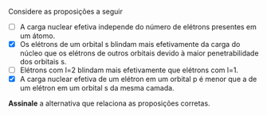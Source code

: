 Considere as proposições a seguir

- [ ] A carga nuclear efetiva independe do número de elétrons presentes em um átomo. 
- [x] Os elétrons de um orbital s blindam mais efetivamente da carga do núcleo que os elétrons de outros orbitais devido à maior penetrabilidade dos orbitais s.
- [ ] Elétrons com l=2 blindam mais efetivamente que elétrons com l=1.
- [x] A carga nuclear efetiva de um elétron em um orbital p é menor que a de um elétron em um orbital s da mesma camada.  

**Assinale** a alternativa que relaciona as proposições corretas.
